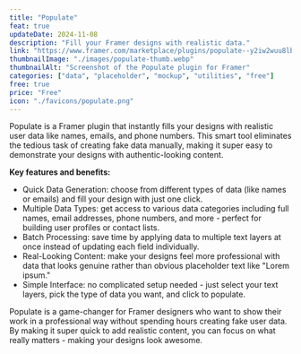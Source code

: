 ```yaml
---
title: "Populate"
feat: true
updateDate: 2024-11-08
description: "Fill your Framer designs with realistic data."
link: "https://www.framer.com/marketplace/plugins/populate--y2iw2wuu8lby8d6hjoc1rq4v2/?via=julesvcode"
thumbnailImage: "./images/populate-thumb.webp"
thumbnailAlt: "Screenshot of the Populate plugin for Framer"
categories: ["data", "placeholder", "mockup", "utilities", "free"]
free: true
price: "Free"
icon: "./favicons/populate.png"
---
```


Populate is a Framer plugin that instantly fills your designs with realistic user data like names, emails, and phone numbers. This smart tool eliminates the tedious task of creating fake data manually, making it super easy to demonstrate your designs with authentic-looking content.

<b>Key features and benefits:</b>

- Quick Data Generation: choose from different types of data (like names or emails) and fill your design with just one click.
- Multiple Data Types: get access to various data categories including full names, email addresses, phone numbers, and more - perfect for building user profiles or contact lists.
- Batch Processing: save time by applying data to multiple text layers at once instead of updating each field individually.
- Real-Looking Content: make your designs feel more professional with data that looks genuine rather than obvious placeholder text like "Lorem ipsum."
- Simple Interface: no complicated setup needed - just select your text layers, pick the type of data you want, and click to populate.

Populate is a game-changer for Framer designers who want to show their work in a professional way without spending hours creating fake user data. By making it super quick to add realistic content, you can focus on what really matters - making your designs look awesome.